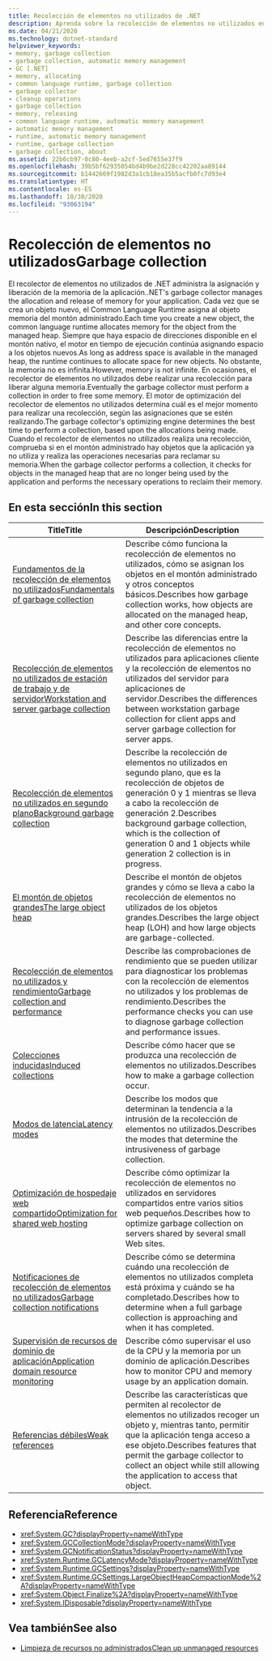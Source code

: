 ```yaml
---
title: Recolección de elementos no utilizados de .NET
description: Aprenda sobre la recolección de elementos no utilizados en .NET. El recolector de elementos no utilizados de .NET administra la asignación y liberación de la memoria de la aplicación.
ms.date: 04/21/2020
ms.technology: dotnet-standard
helpviewer_keywords:
- memory, garbage collection
- garbage collection, automatic memory management
- GC [.NET]
- memory, allocating
- common language runtime, garbage collection
- garbage collector
- cleanup operations
- garbage collection
- memory, releasing
- common language runtime, automatic memory management
- automatic memory management
- runtime, automatic memory management
- runtime, garbage collection
- garbage collection, about
ms.assetid: 22b6cb97-0c80-4eeb-a2cf-5ed7655e37f9
ms.openlocfilehash: 39b5bf62935054bd4b9be2d228cc42202aa89144
ms.sourcegitcommit: b1442669f1982d3a1cb18ea35b5acfb0fc7d93e4
ms.translationtype: HT
ms.contentlocale: es-ES
ms.lasthandoff: 10/30/2020
ms.locfileid: "93063194"
---
```

# <a name="garbage-collection"></a><span data-ttu-id="9cd5a-104">Recolección de elementos no utilizados</span><span class="sxs-lookup"><span data-stu-id="9cd5a-104">Garbage collection</span></span>

<span data-ttu-id="9cd5a-105">El recolector de elementos no utilizados de .NET administra la asignación y liberación de la memoria de la aplicación.</span><span class="sxs-lookup"><span data-stu-id="9cd5a-105">.NET's garbage collector manages the allocation and release of memory for your application.</span></span> <span data-ttu-id="9cd5a-106">Cada vez que se crea un objeto nuevo, el Common Language Runtime asigna al objeto memoria del montón administrado.</span><span class="sxs-lookup"><span data-stu-id="9cd5a-106">Each time you create a new object, the common language runtime allocates memory for the object from the managed heap.</span></span> <span data-ttu-id="9cd5a-107">Siempre que haya espacio de direcciones disponible en el montón nativo, el motor en tiempo de ejecución continúa asignando espacio a los objetos nuevos.</span><span class="sxs-lookup"><span data-stu-id="9cd5a-107">As long as address space is available in the managed heap, the runtime continues to allocate space for new objects.</span></span> <span data-ttu-id="9cd5a-108">No obstante, la memoria no es infinita.</span><span class="sxs-lookup"><span data-stu-id="9cd5a-108">However, memory is not infinite.</span></span> <span data-ttu-id="9cd5a-109">En ocasiones, el recolector de elementos no utilizados debe realizar una recolección para liberar alguna memoria.</span><span class="sxs-lookup"><span data-stu-id="9cd5a-109">Eventually the garbage collector must perform a collection in order to free some memory.</span></span> <span data-ttu-id="9cd5a-110">El motor de optimización del recolector de elementos no utilizados determina cuál es el mejor momento para realizar una recolección, según las asignaciones que se estén realizando.</span><span class="sxs-lookup"><span data-stu-id="9cd5a-110">The garbage collector's optimizing engine determines the best time to perform a collection, based upon the allocations being made.</span></span> <span data-ttu-id="9cd5a-111">Cuando el recolector de elementos no utilizados realiza una recolección, comprueba si en el montón administrado hay objetos que la aplicación ya no utiliza y realiza las operaciones necesarias para reclamar su memoria.</span><span class="sxs-lookup"><span data-stu-id="9cd5a-111">When the garbage collector performs a collection, it checks for objects in the managed heap that are no longer being used by the application and performs the necessary operations to reclaim their memory.</span></span>  
  
## <a name="in-this-section"></a><span data-ttu-id="9cd5a-112">En esta sección</span><span class="sxs-lookup"><span data-stu-id="9cd5a-112">In this section</span></span>
  
|<span data-ttu-id="9cd5a-113">Title</span><span class="sxs-lookup"><span data-stu-id="9cd5a-113">Title</span></span>|<span data-ttu-id="9cd5a-114">Descripción</span><span class="sxs-lookup"><span data-stu-id="9cd5a-114">Description</span></span>|  
|-----------|-----------------|  
|[<span data-ttu-id="9cd5a-115">Fundamentos de la recolección de elementos no utilizados</span><span class="sxs-lookup"><span data-stu-id="9cd5a-115">Fundamentals of garbage collection</span></span>](fundamentals.md)|<span data-ttu-id="9cd5a-116">Describe cómo funciona la recolección de elementos no utilizados, cómo se asignan los objetos en el montón administrado y otros conceptos básicos.</span><span class="sxs-lookup"><span data-stu-id="9cd5a-116">Describes how garbage collection works, how objects are allocated on the managed heap, and other core concepts.</span></span>|  
|[<span data-ttu-id="9cd5a-117">Recolección de elementos no utilizados de estación de trabajo y de servidor</span><span class="sxs-lookup"><span data-stu-id="9cd5a-117">Workstation and server garbage collection</span></span>](workstation-server-gc.md)|<span data-ttu-id="9cd5a-118">Describe las diferencias entre la recolección de elementos no utilizados para aplicaciones cliente y la recolección de elementos no utilizados del servidor para aplicaciones de servidor.</span><span class="sxs-lookup"><span data-stu-id="9cd5a-118">Describes the differences between workstation garbage collection for client apps and server garbage collection for server apps.</span></span>|
|[<span data-ttu-id="9cd5a-119">Recolección de elementos no utilizados en segundo plano</span><span class="sxs-lookup"><span data-stu-id="9cd5a-119">Background garbage collection</span></span>](background-gc.md)|<span data-ttu-id="9cd5a-120">Describe la recolección de elementos no utilizados en segundo plano, que es la recolección de objetos de generación 0 y 1 mientras se lleva a cabo la recolección de generación 2.</span><span class="sxs-lookup"><span data-stu-id="9cd5a-120">Describes background garbage collection, which is the collection of generation 0 and 1 objects while generation 2 collection is in progress.</span></span>|
|[<span data-ttu-id="9cd5a-121">El montón de objetos grandes</span><span class="sxs-lookup"><span data-stu-id="9cd5a-121">The large object heap</span></span>](large-object-heap.md)|<span data-ttu-id="9cd5a-122">Describe el montón de objetos grandes y cómo se lleva a cabo la recolección de elementos no utilizados de los objetos grandes.</span><span class="sxs-lookup"><span data-stu-id="9cd5a-122">Describes the large object heap (LOH) and how large objects are garbage-collected.</span></span>|
|[<span data-ttu-id="9cd5a-123">Recolección de elementos no utilizados y rendimiento</span><span class="sxs-lookup"><span data-stu-id="9cd5a-123">Garbage collection and performance</span></span>](performance.md)|<span data-ttu-id="9cd5a-124">Describe las comprobaciones de rendimiento que se pueden utilizar para diagnosticar los problemas con la recolección de elementos no utilizados y los problemas de rendimiento.</span><span class="sxs-lookup"><span data-stu-id="9cd5a-124">Describes the performance checks you can use to diagnose garbage collection and performance issues.</span></span>|  
|[<span data-ttu-id="9cd5a-125">Colecciones inducidas</span><span class="sxs-lookup"><span data-stu-id="9cd5a-125">Induced collections</span></span>](induced.md)|<span data-ttu-id="9cd5a-126">Describe cómo hacer que se produzca una recolección de elementos no utilizados.</span><span class="sxs-lookup"><span data-stu-id="9cd5a-126">Describes how to make a garbage collection occur.</span></span>|  
|[<span data-ttu-id="9cd5a-127">Modos de latencia</span><span class="sxs-lookup"><span data-stu-id="9cd5a-127">Latency modes</span></span>](latency.md)|<span data-ttu-id="9cd5a-128">Describe los modos que determinan la tendencia a la intrusión de la recolección de elementos no utilizados.</span><span class="sxs-lookup"><span data-stu-id="9cd5a-128">Describes the modes that determine the intrusiveness of garbage collection.</span></span>|  
|[<span data-ttu-id="9cd5a-129">Optimización de hospedaje web compartido</span><span class="sxs-lookup"><span data-stu-id="9cd5a-129">Optimization for shared web hosting</span></span>](optimization-for-shared-web-hosting.md)|<span data-ttu-id="9cd5a-130">Describe cómo optimizar la recolección de elementos no utilizados en servidores compartidos entre varios sitios web pequeños.</span><span class="sxs-lookup"><span data-stu-id="9cd5a-130">Describes how to optimize garbage collection on servers shared by several small Web sites.</span></span>|  
|[<span data-ttu-id="9cd5a-131">Notificaciones de recolección de elementos no utilizados</span><span class="sxs-lookup"><span data-stu-id="9cd5a-131">Garbage collection notifications</span></span>](notifications.md)|<span data-ttu-id="9cd5a-132">Describe cómo se determina cuándo una recolección de elementos no utilizados completa está próxima y cuándo se ha completado.</span><span class="sxs-lookup"><span data-stu-id="9cd5a-132">Describes how to determine when a full garbage collection is approaching and when it has completed.</span></span>|  
|[<span data-ttu-id="9cd5a-133">Supervisión de recursos de dominio de aplicación</span><span class="sxs-lookup"><span data-stu-id="9cd5a-133">Application domain resource monitoring</span></span>](app-domain-resource-monitoring.md)|<span data-ttu-id="9cd5a-134">Describe cómo supervisar el uso de la CPU y la memoria por un dominio de aplicación.</span><span class="sxs-lookup"><span data-stu-id="9cd5a-134">Describes how to monitor CPU and memory usage by an application domain.</span></span>|  
|[<span data-ttu-id="9cd5a-135">Referencias débiles</span><span class="sxs-lookup"><span data-stu-id="9cd5a-135">Weak references</span></span>](weak-references.md)|<span data-ttu-id="9cd5a-136">Describe las características que permiten al recolector de elementos no utilizados recoger un objeto y, mientras tanto, permitir que la aplicación tenga acceso a ese objeto.</span><span class="sxs-lookup"><span data-stu-id="9cd5a-136">Describes features that permit the garbage collector to collect an object while still allowing the application to access that object.</span></span>|  
  
## <a name="reference"></a><span data-ttu-id="9cd5a-137">Referencia</span><span class="sxs-lookup"><span data-stu-id="9cd5a-137">Reference</span></span>

- <xref:System.GC?displayProperty=nameWithType>  
- <xref:System.GCCollectionMode?displayProperty=nameWithType>  
- <xref:System.GCNotificationStatus?displayProperty=nameWithType>  
- <xref:System.Runtime.GCLatencyMode?displayProperty=nameWithType>  
- <xref:System.Runtime.GCSettings?displayProperty=nameWithType>  
- <xref:System.Runtime.GCSettings.LargeObjectHeapCompactionMode%2A?displayProperty=nameWithType>  
- <xref:System.Object.Finalize%2A?displayProperty=nameWithType>  
- <xref:System.IDisposable?displayProperty=nameWithType>  
  
## <a name="see-also"></a><span data-ttu-id="9cd5a-138">Vea también</span><span class="sxs-lookup"><span data-stu-id="9cd5a-138">See also</span></span>

- [<span data-ttu-id="9cd5a-139">Limpieza de recursos no administrados</span><span class="sxs-lookup"><span data-stu-id="9cd5a-139">Clean up unmanaged resources</span></span>](unmanaged.md)
